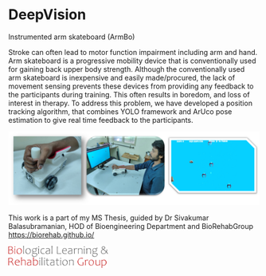 # DeepVision

Instrumented arm skateboard (ArmBo)

Stroke can often lead to motor function impairment including arm and hand. Arm skateboard is a progressive mobility device that is conventionally used for gaining back upper body strength. Although the conventionally used arm skateboard is inexpensive and easily made/procured, the lack of movement sensing prevents these devices from providing any feedback to the participants during training. This often results in boredom, and loss of interest in therapy. To address this problem, we have developed a position tracking algorithm, that combines YOLO framework and ArUco pose estimation to give real time feedback to the participants.


![Alt text](src/gamescreen.png)

This work is a part of my MS Thesis, guided by Dr Sivakumar Balasubramanian, HOD of Bioengineering Department and BioRehabGroup https://biorehab.github.io/


<img src="src/logo.png" alt="drawing" width="200"/>
<!-- ![Alt text](src/logo.png) -->
